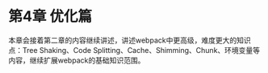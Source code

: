 # 第4章 优化篇
本章会接着第二章的内容继续讲述，讲述webpack中更高级，难度更大的知识点：Tree Shaking、Code Splitting、Cache、Shimming、Chunk、环境变量等内容，继续扩展webpack的基础知识范围。